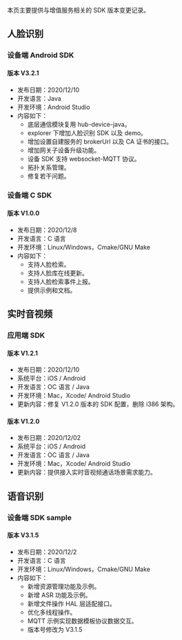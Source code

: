 本页主要提供与增值服务相关的 SDK 版本变更记录。

## 人脸识别

### 设备端 Android SDK

#### 版本 V3.2.1

- 发布日期：2020/12/10
- 开发语言：Java
- 开发环境：Android Studio
- 内容如下：
  - 底层通信模块复用 hub-device-java。
  - explorer 下增加人脸识别 SDK 以及 demo。
  - 增加设置自建服务的 brokerUrl 以及 CA 证书的接口。
  - 增加网关子设备升级功能。
  - 设备 SDK 支持 websocket-MQTT 协议。
  - 拓扑关系管理。
  - 修复若干问题。


### 设备端 C SDK

#### 版本 V1.0.0

- 发布日期：2020/12/8
- 开发语言：C 语言
- 开发环境：Linux/Windows，Cmake/GNU Make
- 内容如下：
  - 支持人脸检索。
  - 支持人脸库在线更新。
  - 支持人脸检索事件上报。
  - 提供示例和文档。

## 实时音视频

### 应用端 SDK 

#### 版本 V1.2.1

- 发布日期：2020/12/10
- 系统平台：iOS / Android
- 开发语言：OC 语言 / Java
- 开发环境：Mac，Xcode/ Android Studio
- 更新内容：修复 V1.2.0 版本的 SDK 配置，删除 i386 架构。

#### 版本 V1.2.0

- 发布日期：2020/12/02
- 系统平台：iOS / Android
- 开发语言：OC 语言 / Java
- 开发环境：Mac，Xcode/ Android Studio
- 更新内容：提供接入实时音视频通话场景需求能力。

## 语音识别

### 设备端 SDK sample 

#### 版本 V3.1.5

- 发布日期：2020/12/2
- 开发语言：C 语言
- 开发环境：Linux/Windows，Cmake/GNU Make
- 内容如下：
  - 新增资源管理功能及示例。
  - 新增 ASR 功能及示例。
  - 新增文件操作 HAL 层适配接口。
  - 优化多线程操作。
  - MQTT 示例实现数据模板协议数据交互。
  - 版本号修改为 V3.1.5



